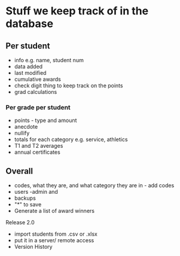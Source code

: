 # Stuff we keep track of in the database

## Per student

* info e.g. name, student num
* data added
* last modified
* cumulative awards
* check digit thing to keep track on the points
* grad calculations

### Per grade per student

* points - type and amount
* anecdote
* nullify
* totals for each category e.g. service, athletics
* T1 and T2 averages
* annual certificates

## Overall

* codes, what they are, and what category they are in - add codes
* users -admin and
* backups
* "*" to save
* Generate a list of award winners

Release 2.0
* import students from .csv or .xlsx
* put it in a server/ remote access
* Version History
